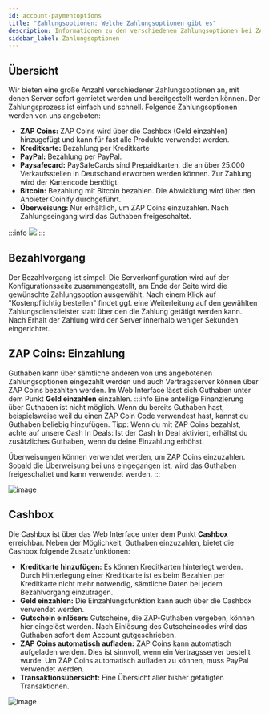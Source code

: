 ```yaml
---
id: account-paymentoptions
title: "Zahlungsoptionen: Welche Zahlungsoptionen gibt es"
description: Informationen zu den verschiedenen Zahlungsoptionen bei ZAP-Hosting PayPal, Kreditkarte, ZAP Coins und mehr - ZAP-Hosting.com Dokumentation
sidebar_label: Zahlungsoptionen
---
```


## Übersicht
Wir bieten eine große Anzahl verschiedener Zahlungsoptionen an, mit denen Server sofort gemietet werden und bereitgestellt werden können. Der Zahlungsprozess ist einfach und schnell. Folgende Zahlungsoptionen werden von uns angeboten:
*  **ZAP Coins:** ZAP Coins wird über die Cashbox (Geld einzahlen) hinzugefügt und kann für fast alle Produkte verwendet werden.
* **Kreditkarte:** Bezahlung per Kreditkarte
* **PayPal:** Bezahlung per PayPal.
* **Paysafecard:** PaySafeCards sind Prepaidkarten, die an über 25.000 Verkaufsstellen in Deutschand erworben werden können. Zur Zahlung wird der Kartencode benötigt.
* **Bitcoin:** Bezahlung mit Bitcoin bezahlen. Die Abwicklung wird über den Anbieter Coinify durchgeführt.
* **Überweisung:** Nur erhältlich, um ZAP Coins einzuzahlen. Nach Zahlungseingang wird das Guthaben freigeschaltet.

:::info
![](https://screensaver01.zap-hosting.com/index.php/s/nETJWSKJnaEiqxP/preview)
:::


## Bezahlvorgang
Der Bezahlvorgang ist simpel: Die Serverkonfiguration wird auf der Konfigurationsseite zusammengestellt, am Ende der Seite wird die gewünschte Zahlungsoption ausgewählt. Nach einem Klick auf "Kostenpflichtig bestellen" findet ggf. eine Weiterleitung auf den gewählten Zahlungsdienstleister statt über den die Zahlung getätigt werden kann. Nach Erhalt der Zahlung wird der Server innerhalb weniger Sekunden eingerichtet.

## ZAP Coins: Einzahlung
Guthaben kann über sämtliche anderen von uns angebotenen Zahlungsoptionen eingezahlt werden und auch Vertragsserver können über ZAP Coins bezahlten werden. Im Web Interface lässt sich Guthaben unter dem Punkt **Geld einzahlen** einzahlen.
:::info
Eine anteilige Finanzierung über Guthaben ist nicht möglich. Wenn du bereits Guthaben hast, beispielsweise weil du einen ZAP Coin Code verwendest hast, kannst du Guthaben beliebig hinzufügen. Tipp: Wenn du mit ZAP Coins bezahlst, achte auf unsere Cash In Deals: Ist der Cash In Deal aktiviert, erhältst du zusätzliches Guthaben, wenn du deine Einzahlung erhöhst.

Überweisungen können verwendet werden, um ZAP Coins einzuzahlen. Sobald die Überweisung bei uns eingegangen ist, wird das Guthaben freigeschaltet und kann verwendet werden.
:::

![image](https://screensaver01.zap-hosting.com/index.php/s/a6JZgCEBsqa6iwt/preview)

## Cashbox
Die Cashbox ist über das Web Interface unter dem Punkt **Cashbox** erreichbar. Neben der Möglichkeit, Guthaben einzuzahlen, bietet die Cashbox folgende Zusatzfunktionen:
* **Kreditkarte hinzufügen:** Es können Kreditkarten hinterlegt werden. Durch Hinterlegung einer Kreditkarte ist es beim Bezahlen per Kreditkarte nicht mehr notwendig, sämtliche Daten bei jedem Bezahlvorgang einzutragen.
* **Geld einzahlen:** Die Einzahlungsfunktion kann auch über die Cashbox verwendet werden.
* **Gutschein einlösen:** Gutscheine, die ZAP-Guthaben vergeben, können hier eingelöst werden. Nach Einlösung des Gutscheincodes wird das Guthaben sofort dem Account gutgeschrieben.
* **ZAP Coins automatisch aufladen:** ZAP Coins kann automatisch aufgeladen werden. Dies ist sinnvoll, wenn ein Vertragsserver bestellt wurde. Um ZAP Coins automatisch aufladen zu können, muss PayPal verwendet werden.
* **Transaktionsübersicht:** Eine Übersicht aller bisher getätigten Transaktionen.

![image](https://screensaver01.zap-hosting.com/index.php/s/EPJpyam5WHJF2eR/preview)